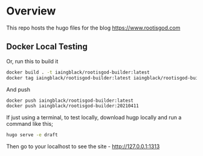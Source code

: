 # Overview

This repo hosts the hugo files for the blog https://www.rootisgod.com

## Docker Local Testing

Or, run this to build it

```bash
docker build . -t iaingblack/rootisgod-builder:latest
docker tag iaingblack/rootisgod-builder:latest iaingblack/rootisgod-builder:20210411
```

And push

```bash
docker push iaingblack/rootisgod-builder:latest
docker push iaingblack/rootisgod-builder:20210411
```

If just using a terminal, to test locally, download hugp locally and run a command like this;

```bash
hugo serve -e draft
```

Then go to your localhost to see the site - http://127.0.0.1:1313
